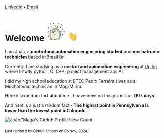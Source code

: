 [LinkedIn](https://www.linkedin.com/in/joão-pedro-gozzoli-b95641301/) &bull;
[Email](joaopedrogozzoli@gmail.com)

# Welcome <img src="happy.gif" height="64px" /> <img src="wave.gif" height="32px" />

I am João, a  **control and automation engineering student** and **mechatronic technician** based in Brazil Br.

Currently, I am studying as a **control and automation engineering** at [Unifei](https://unifei.edu.br) where I study python, C, C++, project management and Ai.

I did my high school education at ETEC Pedro Ferreira alves as a Mechatronic technician in Mogi Mirim.

Here is a random fact about me - I have been on this planet for **7618 days**.

And here is a just a random fact -  **The highest point in Pennsylvania is lower than the lowest point inColorado.**.

![JoãoOMago's GitHub Profile View Count](https://komarev.com/ghpvc/?username=JoaoOMago)

<sub>Last updated by Github Actions on 06 Nov, 2024.</sub>
